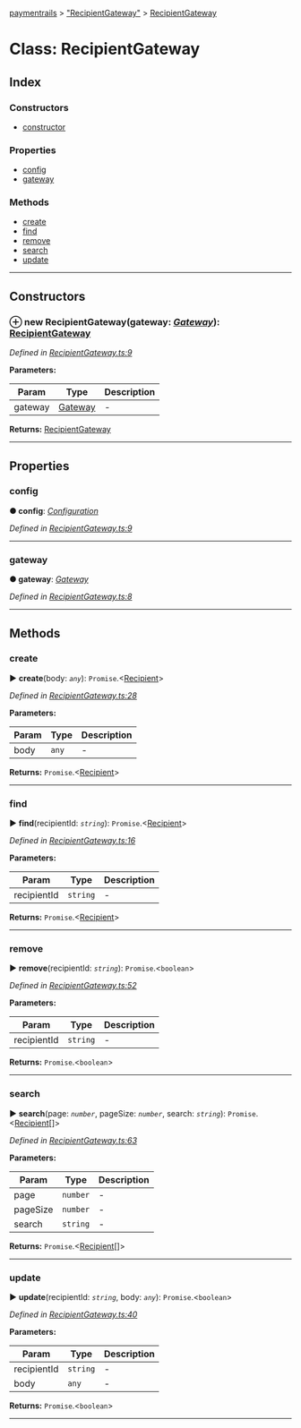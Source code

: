 [paymentrails](../README.md) > ["RecipientGateway"](../modules/_recipientgateway_.md) > [RecipientGateway](../classes/_recipientgateway_.recipientgateway.md)



# Class: RecipientGateway

## Index

### Constructors

* [constructor](_recipientgateway_.recipientgateway.md#constructor)


### Properties

* [config](_recipientgateway_.recipientgateway.md#config)
* [gateway](_recipientgateway_.recipientgateway.md#gateway)


### Methods

* [create](_recipientgateway_.recipientgateway.md#create)
* [find](_recipientgateway_.recipientgateway.md#find)
* [remove](_recipientgateway_.recipientgateway.md#remove)
* [search](_recipientgateway_.recipientgateway.md#search)
* [update](_recipientgateway_.recipientgateway.md#update)



---
## Constructors
<a id="constructor"></a>


### ⊕ **new RecipientGateway**(gateway: *[Gateway](_gateway_.gateway.md)*): [RecipientGateway](_recipientgateway_.recipientgateway.md)


*Defined in [RecipientGateway.ts:9](https://github.com/PaymentRails/javascript-sdk/blob/e46ce8e/lib/RecipientGateway.ts#L9)*



**Parameters:**

| Param | Type | Description |
| ------ | ------ | ------ |
| gateway | [Gateway](_gateway_.gateway.md)   |  - |





**Returns:** [RecipientGateway](_recipientgateway_.recipientgateway.md)

---


## Properties
<a id="config"></a>

###  config

**●  config**:  *[Configuration](_configuration_.configuration.md)* 

*Defined in [RecipientGateway.ts:9](https://github.com/PaymentRails/javascript-sdk/blob/e46ce8e/lib/RecipientGateway.ts#L9)*





___

<a id="gateway"></a>

###  gateway

**●  gateway**:  *[Gateway](_gateway_.gateway.md)* 

*Defined in [RecipientGateway.ts:8](https://github.com/PaymentRails/javascript-sdk/blob/e46ce8e/lib/RecipientGateway.ts#L8)*





___


## Methods
<a id="create"></a>

###  create

► **create**(body: *`any`*): `Promise`.<[Recipient](_recipient_.recipient.md)>



*Defined in [RecipientGateway.ts:28](https://github.com/PaymentRails/javascript-sdk/blob/e46ce8e/lib/RecipientGateway.ts#L28)*



**Parameters:**

| Param | Type | Description |
| ------ | ------ | ------ |
| body | `any`   |  - |





**Returns:** `Promise`.<[Recipient](_recipient_.recipient.md)>





___

<a id="find"></a>

###  find

► **find**(recipientId: *`string`*): `Promise`.<[Recipient](_recipient_.recipient.md)>



*Defined in [RecipientGateway.ts:16](https://github.com/PaymentRails/javascript-sdk/blob/e46ce8e/lib/RecipientGateway.ts#L16)*



**Parameters:**

| Param | Type | Description |
| ------ | ------ | ------ |
| recipientId | `string`   |  - |





**Returns:** `Promise`.<[Recipient](_recipient_.recipient.md)>





___

<a id="remove"></a>

###  remove

► **remove**(recipientId: *`string`*): `Promise`.<`boolean`>



*Defined in [RecipientGateway.ts:52](https://github.com/PaymentRails/javascript-sdk/blob/e46ce8e/lib/RecipientGateway.ts#L52)*



**Parameters:**

| Param | Type | Description |
| ------ | ------ | ------ |
| recipientId | `string`   |  - |





**Returns:** `Promise`.<`boolean`>





___

<a id="search"></a>

###  search

► **search**(page: *`number`*, pageSize: *`number`*, search: *`string`*): `Promise`.<[Recipient](_recipient_.recipient.md)[]>



*Defined in [RecipientGateway.ts:63](https://github.com/PaymentRails/javascript-sdk/blob/e46ce8e/lib/RecipientGateway.ts#L63)*



**Parameters:**

| Param | Type | Description |
| ------ | ------ | ------ |
| page | `number`   |  - |
| pageSize | `number`   |  - |
| search | `string`   |  - |





**Returns:** `Promise`.<[Recipient](_recipient_.recipient.md)[]>





___

<a id="update"></a>

###  update

► **update**(recipientId: *`string`*, body: *`any`*): `Promise`.<`boolean`>



*Defined in [RecipientGateway.ts:40](https://github.com/PaymentRails/javascript-sdk/blob/e46ce8e/lib/RecipientGateway.ts#L40)*



**Parameters:**

| Param | Type | Description |
| ------ | ------ | ------ |
| recipientId | `string`   |  - |
| body | `any`   |  - |





**Returns:** `Promise`.<`boolean`>





___


